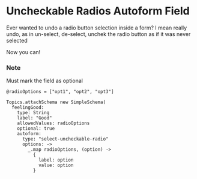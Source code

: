 # Uncheckable Radios Autoform Field
Ever wanted to undo a radio button selection inside a form? I mean really undo, as in un-select, de-select, unchek the radio button as if it was never selected

Now you can!

### Note
Must mark the field as optional

```
@radioOptions = ["opt1", "opt2", "opt3"]

Topics.attachSchema new SimpleSchema(
  feelingGood:
    type: String
    label: "Good"
    allowedValues: radioOptions
    optional: true
    autoform:
      type: "select-uncheckable-radio"
      options: ->
        _.map radioOptions, (option) ->
          {
            label: option
            value: option
          }
```
